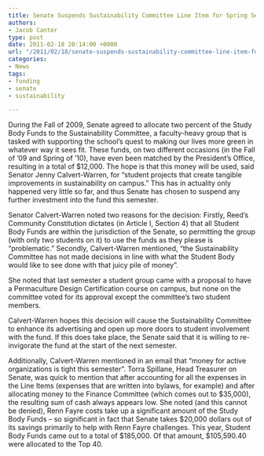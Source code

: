 ```yaml
---
title: Senate Suspends Sustainability Committee Line Item for Spring Semester
authors:
- Jacob Canter
type: post
date: 2011-02-18 20:14:00 +0000
url: "/2011/02/18/senate-suspends-sustainability-committee-line-item-for-spring-semester/"
categories:
- News
tags:
- funding
- senate
- sustainability

---
```

During the Fall of 2009, Senate agreed to allocate two percent of the Study Body Funds to the Sustainability Committee, a faculty-heavy group that is tasked with supporting the school’s quest to making our lives more green in whatever way it sees fit. These funds, on two different occasions (in the Fall of ’09 and Spring of ’10), have even been matched by the President’s Office, resulting in a total of $12,000. The hope is that this money will be used, said Senator Jenny Calvert-Warren, for “student projects that create tangible improvements in sustainability on campus.” This has in actuality only happened very little so far, and thus Senate has chosen to suspend any further investment into the fund this semester.

Senator Calvert-Warren noted two reasons for the decision: Firstly, Reed’s Community Constitution dictates (in Article I, Section 4) that all Student Body Funds are within the jurisdiction of the Senate, so permitting the group (with only two students on it) to use the funds as they please is “problematic.” Secondly, Calvert-Warren mentioned, “the Sustainability Committee has not made decisions in line with what the Student Body would like to see done with that juicy pile of money”.

She noted that last semester a student group came with a proposal to have a Permaculture Design Certification course on campus, but none on the committee voted for its approval except the committee’s two student members.

Calvert-Warren hopes this decision will cause the Sustainability Committee to enhance its advertising and open up more doors to student involvement with the fund. If this does take place, the Senate said that it is willing to re-invigorate the fund at the start of the next semester.

Additionally, Calvert-Warren mentioned in an email that “money for active organizations is tight this semester”. Torra Spillane, Head Treasurer on Senate, was quick to mention that after accounting for all the expenses in the Line Items (expenses that are written into bylaws, for example) and after allocating money to the Finance Committee (which comes out to $35,000), the resulting sum of cash always appears low. She noted (and this cannot be denied), Renn Fayre costs take up a significant amount of the Study Body Funds – so significant in fact that Senate takes $20,000 dollars out of its savings primarily to help with Renn Fayre challenges. This year, Student Body Funds came out to a total of $185,000. Of that amount, $105,590.40 were allocated to the Top 40.